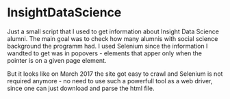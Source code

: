 # InsightDataScience

Just a small script that I used to get information about Insight Data Science alumni.
The main goal was to check how many alumnis with social science background the programm had.
I used Selenium since the information I wandted to get was in popovers - elements that apper only when the pointer is on a given page element.

But it looks like on March 2017 the site got easy to crawl and Selenium is not required anymore - no need to use such a powerfull tool as a web driver, 
since one can just download and parse the html file.
